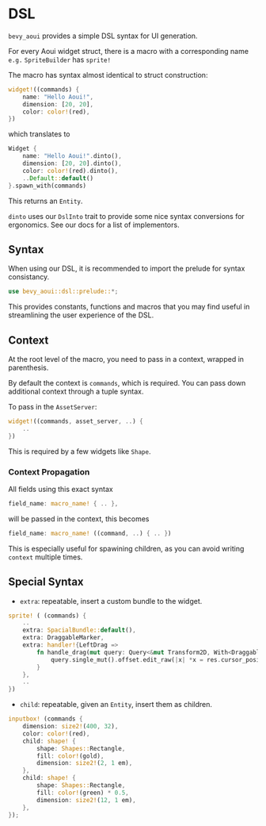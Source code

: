 # DSL

`bevy_aoui` provides a simple DSL syntax for UI generation.

For every Aoui widget struct, there is a macro with a corresponding name
`e.g.` `SpriteBuilder` has `sprite!`

The macro has syntax almost identical to struct construction:

```rust
widget!((commands) {
    name: "Hello Aoui!",
    dimension: [20, 20],
    color: color!(red),
})
```

which translates to

```rust
Widget {
    name: "Hello Aoui!".dinto(),
    dimension: [20, 20].dinto(),
    color: color!(red).dinto(),
    ..Default::default()
}.spawn_with(commands)
```

This returns an `Entity`.

`dinto` uses our `DslInto` trait to provide some nice
syntax conversions for ergonomics. See our docs for a list
of implementors.

## Syntax

When using our DSL, it is recommended to import the
prelude for syntax consistancy.

```rust
use bevy_aoui::dsl::prelude::*;
```

This provides constants, functions and macros that you
may find useful in streamlining the user experience of
the DSL.

## Context

At the root level of the macro, you need to pass in a context,
wrapped in parenthesis.

By default the context is `commands`, which is required.
You can pass down additional context through a tuple syntax.

To pass in the `AssetServer`:

```rust
widget!((commands, asset_server, ..) {
    ..
})
```

This is required by a few widgets like `Shape`.

### Context Propagation

All fields using this exact syntax

```rust
field_name: macro_name! { .. },
```

will be passed in the context, this becomes

```rust
field_name: macro_name! ((command, ..) { .. })
```

This is especially useful for spawining children,
as you can avoid writing `context` multiple times.

## Special Syntax

* `extra`: repeatable, insert a custom bundle to the widget.

```rust
sprite! ( (commands) {
    ..
    extra: SpacialBundle::default(),
    extra: DraggableMarker,
    extra: handler!{LeftDrag => 
        fn handle_drag(mut query: Query<&mut Transform2D, With<DraggableMarker>>, res: Res<CursorState>) {
            query.single_mut().offset.edit_raw(|x| *x = res.cursor_position())
        }
    },
    ..
})
```

* `child`: repeatable, given an `Entity`, insert them as children.

```rust
inputbox! (commands {
    dimension: size2!(400, 32),
    color: color!(red),
    child: shape! {
        shape: Shapes::Rectangle,
        fill: color!(gold),
        dimension: size2!(2, 1 em),
    },
    child: shape! {
        shape: Shapes::Rectangle,
        fill: color!(green) * 0.5,
        dimension: size2!(12, 1 em),
    },
});
```
